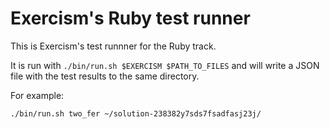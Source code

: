 # Exercism's Ruby test runner

This is Exercism's test runnner for the Ruby track.

It is run with `./bin/run.sh $EXERCISM $PATH_TO_FILES` and will write a JSON file with the test results to the same directory.

For example:

```bash
./bin/run.sh two_fer ~/solution-238382y7sds7fsadfasj23j/
```
